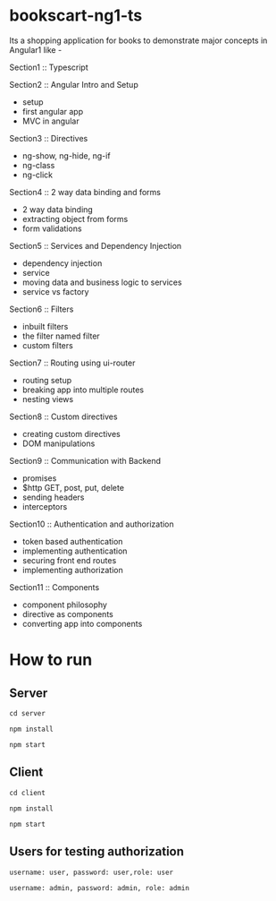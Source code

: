 # bookscart-ng1-ts
Its a shopping application for books to demonstrate major concepts in Angular1 like -

Section1 :: Typescript

Section2 :: Angular Intro and Setup
- setup
- first angular app
- MVC in angular

Section3 :: Directives
- ng-show, ng-hide, ng-if
- ng-class
- ng-click

Section4 :: 2 way data binding and forms
- 2 way data binding
- extracting object from forms
- form validations

Section5 :: Services and Dependency Injection
- dependency injection
- service
- moving data and business logic to services
- service vs factory

Section6 :: Filters
- inbuilt filters
- the filter named filter
- custom filters

Section7 :: Routing using ui-router
- routing setup
- breaking app into multiple routes
- nesting views

Section8 :: Custom directives
- creating custom directives
- DOM manipulations

Section9 :: Communication with Backend
- promises
- $http GET, post, put, delete
- sending headers
- interceptors

Section10 :: Authentication and authorization
- token based authentication
- implementing authentication
- securing front end routes
- implementing authorization

Section11 :: Components
- component philosophy
- directive as components
- converting app into components

# How to run

## Server
`cd server`

`npm install`

`npm start`

## Client
`cd client`

`npm install`

`npm start`

## Users for testing authorization
`username: user, password: user,role: user`

`username: admin, password: admin, role: admin`

